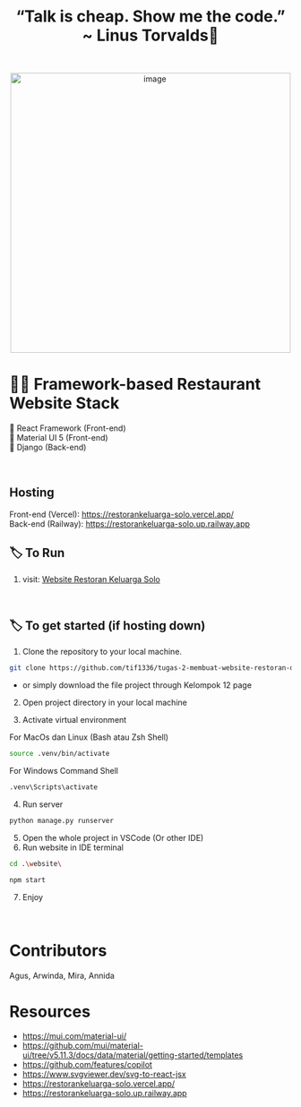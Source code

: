 ## <h1 align="center">“Talk is cheap. Show me the code.” ~ Linus Torvalds:thought_balloon:</h1>

<br>
  <p align="center">
  <a><img src="https://i.giphy.com/media/f3iwJFOVOwuy7K6FFw/giphy.webp" alt="image" width="500"></a>
<br>

# 🐱‍💻 Framework-based Restaurant Website Stack
📌 React Framework (Front-end) <br>
📌 Material UI 5 (Front-end) <br>
📌 Django (Back-end) <br>

<br> 

## Hosting
Front-end (Vercel): https://restorankeluarga-solo.vercel.app/ <br>
Back-end (Railway): https://restorankeluarga-solo.up.railway.app
<br>

## 🏷️ To Run
1. visit: [Website Restoran Keluarga Solo](https://restorankeluarga-solo.vercel.app/)

<br>

## 🏷️ To get started (if hosting down)

1. Clone the repository to your local machine.
```bash
git clone https://github.com/tif1336/tugas-2-membuat-website-restoran-dengan-reactjs-kelompok-12.git
```
  - or simply download the file project through Kelompok 12 page

2. Open project directory in your local machine

3. Activate virtual environment

For MacOs dan Linux (Bash atau Zsh Shell)
```bash
source .venv/bin/activate
``` 
For Windows Command Shell
```bash
.venv\Scripts\activate
```
4. Run server
```bash
python manage.py runserver
```

5. Open the whole project in VSCode (Or other IDE)
6. Run website in IDE terminal
```bash
cd .\website\
```
```bash
npm start
```
7. Enjoy

<br>

# Contributors 
Agus, Arwinda, Mira, Annida

# Resources
- https://mui.com/material-ui/
- https://github.com/mui/material-ui/tree/v5.11.3/docs/data/material/getting-started/templates
- https://github.com/features/copilot
- https://www.svgviewer.dev/svg-to-react-jsx
- https://restorankeluarga-solo.vercel.app/
- https://restorankeluarga-solo.up.railway.app
